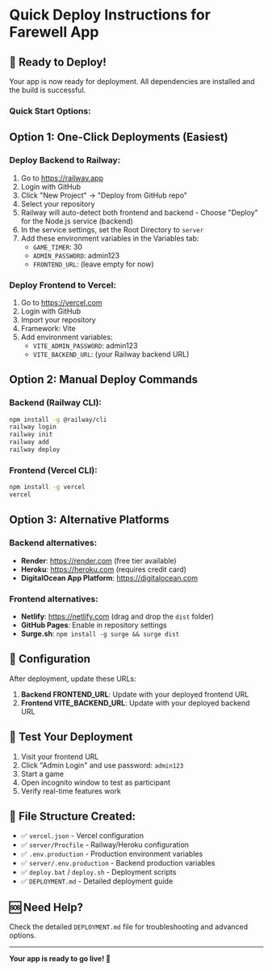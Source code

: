 # Quick Deploy Instructions for Farewell App

## 🚀 Ready to Deploy!

Your app is now ready for deployment. All dependencies are installed and the build is successful.

### Quick Start Options:

## Option 1: One-Click Deployments (Easiest)

### Deploy Backend to Railway:
1. Go to https://railway.app
2. Login with GitHub
3. Click "New Project" → "Deploy from GitHub repo"
4. Select your repository
5. Railway will auto-detect both frontend and backend - Choose "Deploy" for the Node.js service (backend)
6. In the service settings, set the Root Directory to `server`
7. Add these environment variables in the Variables tab:
   - `GAME_TIMER`: 30
   - `ADMIN_PASSWORD`: admin123
   - `FRONTEND_URL`: (leave empty for now)

### Deploy Frontend to Vercel:
1. Go to https://vercel.com
2. Login with GitHub
3. Import your repository
4. Framework: Vite
5. Add environment variables:
   - `VITE_ADMIN_PASSWORD`: admin123
   - `VITE_BACKEND_URL`: (your Railway backend URL)

## Option 2: Manual Deploy Commands

### Backend (Railway CLI):
```bash
npm install -g @railway/cli
railway login
railway init
railway add
railway deploy
```

### Frontend (Vercel CLI):
```bash
npm install -g vercel
vercel
```

## Option 3: Alternative Platforms

### Backend alternatives:
- **Render**: https://render.com (free tier available)
- **Heroku**: https://heroku.com (requires credit card)
- **DigitalOcean App Platform**: https://digitalocean.com

### Frontend alternatives:
- **Netlify**: https://netlify.com (drag and drop the `dist` folder)
- **GitHub Pages**: Enable in repository settings
- **Surge.sh**: `npm install -g surge && surge dist`

## 🔧 Configuration

After deployment, update these URLs:

1. **Backend FRONTEND_URL**: Update with your deployed frontend URL
2. **Frontend VITE_BACKEND_URL**: Update with your deployed backend URL

## 🧪 Test Your Deployment

1. Visit your frontend URL
2. Click "Admin Login" and use password: `admin123`
3. Start a game
4. Open incognito window to test as participant
5. Verify real-time features work

## 📁 File Structure Created:
- ✅ `vercel.json` - Vercel configuration
- ✅ `server/Procfile` - Railway/Heroku configuration  
- ✅ `.env.production` - Production environment variables
- ✅ `server/.env.production` - Backend production variables
- ✅ `deploy.bat` / `deploy.sh` - Deployment scripts
- ✅ `DEPLOYMENT.md` - Detailed deployment guide

## 🆘 Need Help?
Check the detailed `DEPLOYMENT.md` file for troubleshooting and advanced options.

---
**Your app is ready to go live! 🎉**

